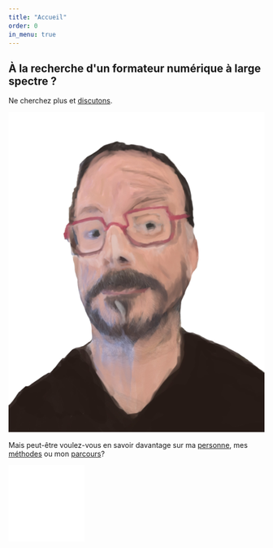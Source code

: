 ```yaml
---
title: "Accueil"
order: 0
in_menu: true
---
```

## À la recherche d'un formateur numérique à large spectre ?

Ne cherchez plus et [discutons](https://www.dubuquoy.fr/contact.html).

<img src="images/PXL_20240223_182407219.png" alt="Portrait du formateur en artiste" id="imgHome" />

Mais peut-être voulez-vous en savoir davantage sur ma [personne](https://www.dubuquoy.fr/formateur%20numerique.html), mes [méthodes](https://www.dubuquoy.fr/mes%20methodes.html) ou mon [parcours](https://www.dubuquoy.fr/cv%20presqu'exhaustif.html)?  

<img src="images/ponctGraph3.png" alt="Ponctuation graphique abstraite" class="imgPunct3" /> 